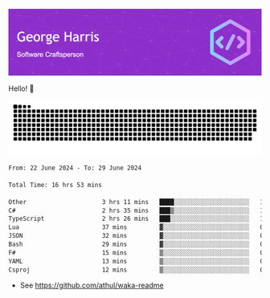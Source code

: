 ![img](./assets/github-header.png)

Hello! :wave:

<div align="center">
  <img  src="https://github.com/1999AZZAR/1999AZZAR/blob/readme/resources/img/grid-snake.svg" alt="snake" />
</div>

<!--START_SECTION:waka-->

```txt
From: 22 June 2024 - To: 29 June 2024

Total Time: 16 hrs 53 mins

Other                     3 hrs 11 mins   ████░░░░░░░░░░░░░░░░░░░░░   15.86 %
C#                        2 hrs 35 mins   ███▒░░░░░░░░░░░░░░░░░░░░░   12.92 %
TypeScript                2 hrs 26 mins   ███░░░░░░░░░░░░░░░░░░░░░░   12.12 %
Lua                       37 mins         ▓░░░░░░░░░░░░░░░░░░░░░░░░   03.13 %
JSON                      32 mins         ▓░░░░░░░░░░░░░░░░░░░░░░░░   02.67 %
Bash                      29 mins         ▓░░░░░░░░░░░░░░░░░░░░░░░░   02.41 %
F#                        15 mins         ▒░░░░░░░░░░░░░░░░░░░░░░░░   01.26 %
YAML                      13 mins         ▒░░░░░░░░░░░░░░░░░░░░░░░░   01.12 %
Csproj                    12 mins         ▒░░░░░░░░░░░░░░░░░░░░░░░░   01.04 %
```

<!--END_SECTION:waka-->

- See <https://github.com/athul/waka-readme>
